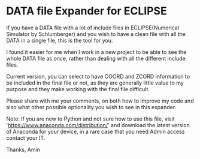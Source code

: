 # DATA file Expander for ECLIPSE

If you have a DATA file with a lot of include files in ECLIPSE(Numerical Simulator by Schlumberger) and you wish to have a clean file with all the DATA in a single file, this is the tool for you.

I found it easier for me when I work in a new project to be able to see the whole DATA file as once, rather than dealing with all the different include files.

Current version, you can select to have COORD and ZCORD information to be included in the final file or not, as they are generally little value to my purpose and they make working with the final file difficult.

Please share with me your comments, on both how to improve my code and also what other possible optionality you wish to see in this expander.

Note:
If you are new to Python and not sure how to use this file, visit 'https://www.anaconda.com/distribution/' and download the latest version of Anaconda for your device, in a rare case that you need Admin access contact your IT.

Thanks,
Amin
